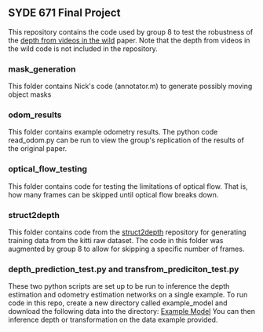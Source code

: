 ## SYDE 671 Final Project

This repository contains the code used by group 8 to test the robustness of the [depth from videos in the wild](https://github.com/google-research/google-research/tree/master/depth_from_video_in_the_wild) paper. Note that the depth from videos in the wild code is not included in the repository.

### mask_generation 
This folder contains Nick's code (annotator.m) to generate possibly moving object masks

### odom_results
This folder contains example odometry results. The python code read_odom.py can be run to view the group's replication of the results of the original paper.

### optical_flow_testing
This folder contains code for testing the limitations of optical flow. That is, how many frames can be skipped until optical flow breaks down.

### struct2depth
This folder contains code from the [struct2depth](https://github.com/tensorflow/models/tree/master/research/struct2depth) repository for generating training data from the kitti raw dataset. The code in this folder was augmented by group 8 to allow for skipping a specific number of frames.

### depth_prediction_test.py and transfrom_prediciton_test.py
These two python scripts are set up to be run to inference the depth estimation and odometry estimation networks on a single example. To run code in this repo, create a new directory called example_model and download the following data into the directory:
[Example Model](https://www.googleapis.com/download/storage/v1/b/gresearch/o/depth_from_video_in_the_wild%2Fcheckpoints%2Fkitti_odometry_learned_intrinsics.zip?generation=1568245497722898&alt=media)
You can then inference depth or transformation on the data example provided.
